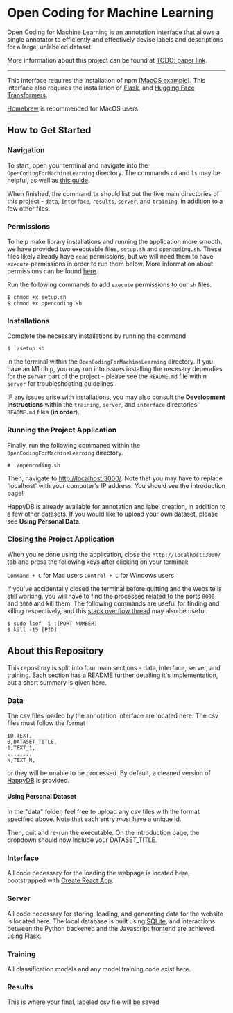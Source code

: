 # Open Coding for Machine Learning

Open Coding for Machine Learning is an annotation interface that allows a single annotator to efficiently and effectively devise labels and descriptions for a large, unlabeled dataset. 

More information about this project can be found at [TODO: paper link](google.com).

---

This interface requires the installation of npm ([MacOS example](https://changelog.com/posts/install-node-js-with-homebrew-on-os-x)). This interface also requires the installation of [Flask](https://flask.palletsprojects.com/en/2.0.x/installation/#virtual-environments), and [Hugging Face Transformers](https://huggingface.co/docs/transformers/installation).

[Homebrew](https://docs.brew.sh/Installation) is recommended for MacOS users. 

## How to Get Started

### Navigation

To start, open your terminal and navigate into the `OpenCodingForMachineLearning` directory. The commands `cd` and `ls` may be helpful, as well as [this guide](https://terminalcheatsheet.com/guides/navigate-terminal). 

When finished, the command `ls` should list out the five main directories of this project - `data`, `interface`, `results`, `server`, and `training`, in addition to a few other files. 

### Permissions

To help make library installations and running the application more smooth, we have provided two executable files, `setup.sh` and `opencoding.sh`. These files likely already have `read` permissions, but we will need them to have `execute` permissions in order to run them below. More information about permissions can be found [here](https://terminalcheatsheet.com/guides/navigate-terminal).

Run the following commands to add `execute` permissions to our `sh` files.

```
$ chmod +x setup.sh
$ chmod +x opencoding.sh
```

### Installations

Complete the necessary installations by running the command

```
$ ./setup.sh
```

in the terminal within the `OpenCodingForMachineLearning` directory. If you have an M1 chip, you may run into issues installing the necesary dependies for the `server` part of the project - please see the `README.md` file within `server` for troubleshooting guidelines. 

IF any issues arise with installations, you may also consult the **Development Instructions** within the `training`, `server`, and `interface` directories' `README.md` files (**in order**).

### Running the Project Application

Finally, run the following commaned within the `OpenCodingForMachineLearning` directory.

```
# ./opencoding.sh
```

Then, navigate to [http://localhost:3000/](http://localhost:3000/). Note that you may have to replace 'localhost' with your computer's IP address. You should see the introduction page!

HappyDB is already available for annotation and label creation, in addition to a few other datasets. If you would like to upload your own dataset, please see **Using Personal Data**.

### Closing the Project Application

When you're done using the application, close the `http://localhost:3000/` tab and press the following keys after clicking on your terminal:

`Command + C` for Mac users
`Control + C` for Windows users

If you've accidentally closed the terminal before quitting and the website is still working, you will have to find the processes related to the ports `8000` and `3000` and kill them. The following commands are useful for finding and killing respectively, and this [stack overflow thread](https://stackoverflow.com/questions/3855127/find-and-kill-process-locking-port-3000-on-mac) may also be useful. 

```
$ sudo lsof -i :[PORT NUMBER]
$ kill -15 [PID]
```

## About this Repository

This repository is split into four main sections - data, interface, server, and training. Each section has a README further detailing it's implementation, but a short summary is given here.

### Data

The csv files loaded by the annotation interface are located here. The csv files must follow the format

```
ID,TEXT,
0,DATASET_TITLE,
1,TEXT_1,
...,...,
N,TEXT_N,
```

or they will be unable to be processed. By default, a cleaned version of [HappyDB](https://github.com/megagonlabs/HappyDB) is provided.

#### Using Personal Dataset

In the "data" folder, feel free to upload any csv files with the format specified above. Note that each entry *must* have a unique id. 

Then, quit and re-run the executable. On the introduction page, the dropdown should now include your DATASET_TITLE.

### Interface

All code necessary for the loading the webpage is located here, bootstrapped with [Create React App](https://github.com/facebook/create-react-app).  

### Server

All code necessary for storing, loading, and generating data for the website is located here. The local database is built using [SQLite](https://docs.python.org/3/library/sqlite3.html), and interactions between the Python backened and the Javascript frontend are achieved using [Flask](https://flask.palletsprojects.com/en/2.0.x/).

### Training

All classification models and any model training code exist here. 

### Results

This is where your final, labeled csv file will be saved
